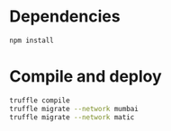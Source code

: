 # Dependencies

```bash
npm install
```

# Compile and deploy

```bash
truffle compile
truffle migrate --network mumbai
truffle migrate --network matic
```